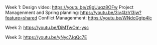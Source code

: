 Week 1: 
  Design video: https://youtu.be/z8gUuqz8OFw
  Project Managenment and Spring planning: https://youtu.be/3iv4Izh13jw?feature=shared
  Conflict Managenment: https://youtu.be/WNdcGgtp4lc
  
Week 2:
https://youtu.be/DiMTwOm-ysc

Week 3: https://youtu.be/yNyc7JqQc7E
